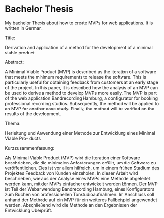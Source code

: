 # Bachelor Thesis
My bachelor Thesis about how to create MVPs for web applications.
It is written in German.

Title:

Derivation and application of a method for the development of a minimal viable product

Abstract:

A Minimal Viable Product (MVP) is described as the iteration of a software that meets the minimum requirements to release the software. This is particularly useful for obtaining feedback from customers at an early stage of the project. In this paper, it is described how the analysis of an MVP can be used to derive a method to develop MVPs more easily. The MVP is part of the web application Bandrecording Hamburg, a configurator for booking professional recording studios. Subsequently, the method will be applied to an MVP for another case study. Finally, the method will be verified on the results of the development.

Thema: 

Herleitung und Anwendung einer Methode zur Entwicklung eines Minimal Viable Pro- ducts

Kurzzusammenfassung:

Als Minimal Viable Product (MVP) wird die Iteration einer Software beschrieben, die die minimalen Anforderungen erfüllt, um die Software zu veröffentlichen. Dies ist vor allem hilfreich, um in einem frühen Stadium des Projektes Feedback von Kunden einzuholen. In dieser Arbeit wird beschrieben, wie aus der Analyse eines MVPs eine Methode abgeleitet werden kann, mit der MVPs einfacher entwickelt werden können.
Der MVP ist Teil der Webanwendung Bandrecording Hamburg, eines Konfigurators zum Buchen von professionellen Tonstudioaufnahmen. Im Anschluss soll anhand der Methode auf ein MVP für ein weiteres Fallbeispiel angewendet werden. Abschließend wird die Methode an den Ergebnissen der Entwicklung Überprüft.
